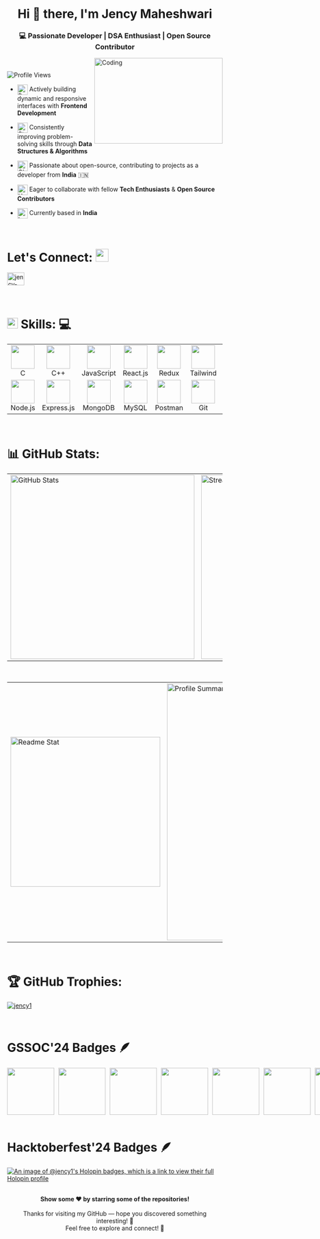 <!-- ![MasterHead](https://wcs.uwo.ca/upload/CE0060b.png) -->


<!-- Header -->

<h1 align="center">Hi 👋 there, I'm Jency Maheshwari</h1>
<h3 align="center">
  💻 Passionate Developer | DSA Enthusiast | Open Source Contributor
</h3>

<img align="right" alt="Coding" width="300" height="200" src="https://www.webcapz.com.ng/wp-content/uploads/2023/11/Tech-Coding-Class-For-Kids-710x520.png">
<br>

<p align="left"> <img src="https://komarev.com/ghpvc/?username=jency1&label=Profile%20views&color=0e75b6&style=flat" alt="Profile Views" /> </p>


<!-- Basic Info -->

- <img src="https://raw.githubusercontent.com/Tarikul-Islam-Anik/Animated-Fluent-Emojis/master/Emojis/Travel%20and%20places/Rocket.png" alt="Rocket" width="24" align="center" /> Actively building dynamic and responsive interfaces with **Frontend Development**

- <img src="https://raw.githubusercontent.com/Tarikul-Islam-Anik/Animated-Fluent-Emojis/master/Emojis/Travel%20and%20places/Star.png" alt="Star" width="24" align="center" /> Consistently improving problem-solving skills through **Data Structures & Algorithms**

- <img src="https://raw.githubusercontent.com/Tarikul-Islam-Anik/Animated-Fluent-Emojis/master/Emojis/Travel%20and%20places/Globe%20Showing%20Asia-Australia.png" alt="Globe" width="24" align="center" /> Passionate about open-source, contributing to projects as a developer from **India** 🇮🇳

- <img src="https://raw.githubusercontent.com/Tarikul-Islam-Anik/Animated-Fluent-Emojis/master/Emojis/Hand%20gestures/Handshake.png" alt="Handshake" width="24" align="center" /> Eager to collaborate with fellow **Tech Enthusiasts** & **Open Source Contributors**

- <img src="https://raw.githubusercontent.com/Tarikul-Islam-Anik/Animated-Fluent-Emojis/master/Emojis/Objects/Round%20Pushpin.png" alt="Location" width="24" align="center" /> Currently based in **India**

<br>


<!-- Connect -->

<h1><b>Let's Connect:</b> <img src="https://raw.githubusercontent.com/Tarikul-Islam-Anik/Animated-Fluent-Emojis/master/Emojis/Hand%20gestures/Handshake.png" width="30"/></h1>

<p align="left">
  <a href="https://www.linkedin.com/in/jency-maheshwari" target="_blank">
    <img align="center" src="https://raw.githubusercontent.com/rahuldkjain/github-profile-readme-generator/master/src/images/icons/Social/linked-in-alt.svg" alt="jency-maheshwari" height="30" width="40" />
  </a>
</p>
<br>


<!-- Languages and Tools -->

# <img src="https://media2.giphy.com/media/QssGEmpkyEOhBCb7e1/giphy.gif?cid=ecf05e47a0n3gi1bfqntqmob8g9aid1oyj2wr3ds3mg700bl&rid=giphy.gif" width="25"> <b> Skills:</b> 💻

<table align="center">
  <tr>
    <td align="center" width="90">
      <img src="https://skillicons.dev/icons?i=c" width="55" /><br>C
    </td>
    <td align="center" width="90">
      <img src="https://skillicons.dev/icons?i=cpp" width="55" /><br>C++
    </td>
    <td align="center" width="90">
      <img src="https://skillicons.dev/icons?i=js" width="55" /><br>JavaScript
    </td>
    <td align="center" width="90">
      <img src="https://skillicons.dev/icons?i=react" width="55" /><br>React.js
    </td>
    <td align="center" width="90">
      <img src="https://skillicons.dev/icons?i=redux" width="55" /><br>Redux
    </td>
    <td align="center" width="90">
      <img src="https://skillicons.dev/icons?i=tailwind" width="55" /><br>Tailwind
    </td>
    <td align="center" width="90">
      <img src="https://skillicons.dev/icons?i=materialui" width="55" /><br>MUI
    </td>
    <td align="center" width="90">
      <img src="https://skillicons.dev/icons?i=bootstrap" width="55" /><br>Bootstrap
    </td>
  </tr>
  <tr>
    <td align="center" width="90">
      <img src="https://skillicons.dev/icons?i=nodejs" width="55" /><br>Node.js
    </td>
    <td align="center" width="90">
      <img src="https://skillicons.dev/icons?i=express" width="55" /><br>Express.js
    </td>
    <td align="center" width="90">
      <img src="https://skillicons.dev/icons?i=mongodb" width="55" /><br>MongoDB
    </td>
    <td align="center" width="90">
      <img src="https://skillicons.dev/icons?i=mysql" width="55" /><br>MySQL
    </td>
    <td align="center" width="90">
      <img src="https://skillicons.dev/icons?i=postman" width="55" /><br>Postman
    </td>
    <td align="center" width="90">
      <img src="https://skillicons.dev/icons?i=git" width="55" /><br>Git
    </td>
    <td align="center" width="90">
      <img src="https://skillicons.dev/icons?i=github" width="55" /><br>GitHub
    </td>
        <td align="center" width="90">
      <img src="https://skillicons.dev/icons?i=java" width="55" /><br>Java
    </td>
  </tr>
</table>
<br>


<!-- Github Stats and Streak Stats -->

# 📊 <b> GitHub Stats: </b>

<table width="100%" align="center">
<tr>
<td>
  <!--   <img src="https://github-readme-stats.vercel.app/api?username=jency1&theme=tokyonight&include_all_commits=true&count_private=true&show=prs_merged,prs_merged_percentage" alt="GitHub Stats" /> -->
  <img width="430em" src="https://github-readme-stats.vercel.app/api?username=jency1&show_icons=true&locale=en&theme=radical" alt="GitHub Stats"/>
</td>
<td>
  <img width="430em" src="https://github-readme-streak-stats.herokuapp.com/?user=jency1&theme=radical" alt="Streak Stats"/>
</td>
</tr>
</table>
<br>


<!-- Readme Stats and Profile Summary -->

<table width="100%" align="center">
<tr>
 <td>
  <img width="350em" src="http://github-readme-stats.vercel.app/api/top-langs?username=jency1&show_icons=true&locale=en&layout=compact&theme=radical" alt="Readme Stat"/>
</td>
<td>
  <img width="600em" src="http://github-profile-summary-cards.vercel.app/api/cards/profile-details?username=jency1&theme=radical" alt="Profile Summary">
</td>
</tr>
</table>
<br>


# 🏆 GitHub Trophies:

 <p align="left"> <a href="https://github.com/ryo-ma/github-profile-trophy"><img src="https://github-profile-trophy.vercel.app/?username=jency1" alt="jency1" /></a> </p> 
 
<!-- [![jency1](https://github-profile-trophy.vercel.app/?username=jency1&theme=onedark)](https://github.com/ryo-ma/github-profile-trophy) -->
<br>


<!-- GSSOC'24 Badges -->

# <b> GSSOC'24 Badges </b> 🪶

<div style='display:flex; align-items:center; gap: 10px;' >
  <img src="https://raw.githubusercontent.com/GSSoC24/Postman-Challenge/main/docs/assets/Postman%20White.png" width="110px" height="110px" />
  <img src="https://raw.githubusercontent.com/GSSoC24/Postman-Challenge/main/docs/assets/1.png" width="110px" height="110px" />
  <img src="https://raw.githubusercontent.com/GSSoC24/Postman-Challenge/main/docs/assets/2.png" width="110px" height="110px" />
  <img src="https://raw.githubusercontent.com/GSSoC24/Postman-Challenge/main/docs/assets/3.png" width="110px" height="110px" />
  <img src="https://raw.githubusercontent.com/GSSoC24/Postman-Challenge/main/docs/assets/4.png" width="110px" height="110px" />
  <img src="https://raw.githubusercontent.com/GSSoC24/Postman-Challenge/main/docs/assets/5.png" width="110px" height="110px" />
  <img src="https://raw.githubusercontent.com/GSSoC24/Postman-Challenge/main/docs/assets/6.png" width="110px" height="110px" />
</div>
<br>


<!-- Hacktoberfest'24 Badges -->

# <b> Hacktoberfest'24 Badges </b> 🪶

[![An image of @jency1's Holopin badges, which is a link to view their full Holopin profile](https://holopin.me/jency1)](https://holopin.io/@jency1)
<br><br>


<div align="center"> <b> Show some ❤️ by starring some of the repositories! </b> </div>
<br>

<div align="center">
  Thanks for visiting my GitHub — hope you discovered something interesting! 🌟
  <br>
  Feel free to explore and connect! 🔗
</div>



